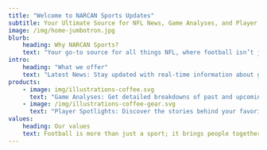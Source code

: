 ```yaml
---
title: "Welcome to NARCAN Sports Updates"
subtitle: Your Ultimate Source for NFL News, Game Analyses, and Player Spotlights
image: /img/home-jumbotron.jpg
blurb:
    heading: Why NARCAN Sports?
    text: "Your go-to source for all things NFL, where football isn’t just a game—it’s a passion. We bring you in-depth analyses, player spotlights, and community events that enhance your football experience."
intro:
    heading: "What we offer"
    text: "Latest News: Stay updated with real-time information about games, players, and league events. Whether it's breaking trade news, injury reports, or the latest developments from training camps, you'll get comprehensive updates as they happen."
products:
    - image: img/illustrations-coffee.svg
      text: "Game Analyses: Get detailed breakdowns of past and upcoming matches, highlighting key strategies and performances. From play-by-play commentary to deep dives into tactics, we cover all the angles that matter most to fans, helping you understand the game better."
    - image: /img/illustrations-coffee-gear.svg
      text: "Player Spotlights: Discover the stories behind your favorite athletes and rising stars in the league. Learn about their journey to the NFL, their performance trends, off-field impact, and what makes them unique as both players and individuals."
values:
    heading: Our values
    text: Football is more than just a sport; it brings people together. We aim to foster a community of fans who share the love for the game and advocate for positive changes in the sport.
---
```


